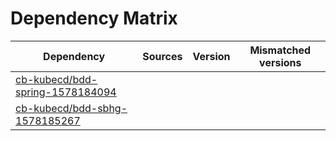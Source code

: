 # Dependency Matrix

Dependency | Sources | Version | Mismatched versions
---------- | ------- | ------- | -------------------
[cb-kubecd/bdd-spring-1578184094](https://github.com/cb-kubecd/bdd-spring-1578184094.git) |  | []() | 
[cb-kubecd/bdd-sbhg-1578185267](https://github.com/cb-kubecd/bdd-sbhg-1578185267.git) |  | []() | 
